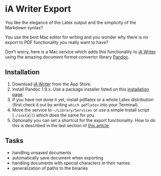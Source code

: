 # iA Writer Export

You like the elegance of the Latex output and the simplicity of the Markdown syntax?

You use the best Mac editor for writing and you wonder why there is no export to PDF functionality you really want to have?

Don't worry, here is a Mac service which adds this functionality to [iA Writer](http://www.iawriter.com/) using the amazing document format convertor library [Pandoc](http://johnmacfarlane.net/pandoc/).

## Installation

1. Download [iA Writer](http://itunes.apple.com/app/id439623248?mt=12) from the App Store.
2. Install Pandoc 1.9.x. Use a package installer listed on this [installation page](http://johnmacfarlane.net/pandoc/installing.html).
3. If you have not done it yet, install pdflatex or a whole Latex distribution (first check it out by writing ```which pdflatex``` into your Terminal). 
4. Move the service to ```~/Library/Services``` or use a simple install script (```./install```) which does the same for you.
5. Optionally you can set a shortcut for the export functionality. How to do this is described in the last section of [this article](http://www.makeuseof.com/tag/how-to-create-your-own-services-menus-mac/). 

## Tasks

- handling unsaved documents
- automatically save document when exporting
- handling documents with special characters in their names
- generalization of paths to the binaries